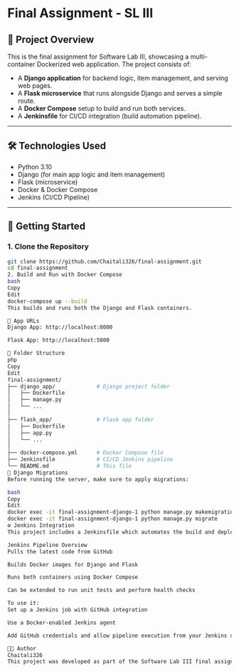 # Final Assignment - SL III

## 📌 Project Overview

This is the final assignment for Software Lab III, showcasing a multi-container Dockerized web application. The project consists of:

- A **Django application** for backend logic, item management, and serving web pages.
- A **Flask microservice** that runs alongside Django and serves a simple route.
- A **Docker Compose** setup to build and run both services.
- A **Jenkinsfile** for CI/CD integration (build automation pipeline).

---

## 🛠️ Technologies Used

- Python 3.10  
- Django (for main app logic and item management)  
- Flask (microservice)  
- Docker & Docker Compose  
- Jenkins (CI/CD Pipeline)

---

## 🚀 Getting Started

### 1. Clone the Repository

```bash
git clone https://github.com/Chaitali326/final-assignment.git
cd final-assignment
2. Build and Run with Docker Compose
bash
Copy
Edit
docker-compose up --build
This builds and runs both the Django and Flask containers.

🎈 App URLs
Django App: http://localhost:8000

Flask App: http://localhost:5000

📂 Folder Structure
php
Copy
Edit
final-assignment/
├── django_app/             # Django project folder
│   ├── Dockerfile
│   ├── manage.py
│   └── ...
│
├── flask_app/              # Flask app folder
│   ├── Dockerfile
│   ├── app.py
│   └── ...
│
├── docker-compose.yml      # Docker Compose file
├── Jenkinsfile             # CI/CD Jenkins pipeline
└── README.md               # This file
🧩 Django Migrations
Before running the server, make sure to apply migrations:

bash
Copy
Edit
docker exec -it final-assignment-django-1 python manage.py makemigrations
docker exec -it final-assignment-django-1 python manage.py migrate
⚙️ Jenkins Integration
This project includes a Jenkinsfile which automates the build and deployment pipeline.

Jenkins Pipeline Overview
Pulls the latest code from GitHub

Builds Docker images for Django and Flask

Runs both containers using Docker Compose

Can be extended to run unit tests and perform health checks

To use it:
Set up a Jenkins job with GitHub integration

Use a Docker-enabled Jenkins agent

Add GitHub credentials and allow pipeline execution from your Jenkins dashboard

👩‍💻 Author
Chaitali326
This project was developed as part of the Software Lab III final assignment.